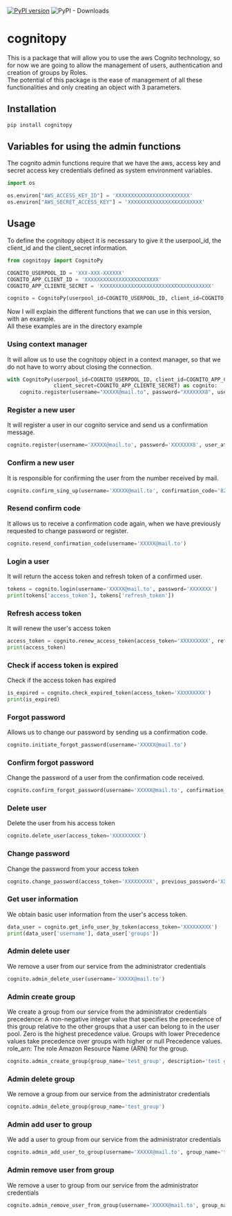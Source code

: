 [![PyPI version](https://img.shields.io/pypi/v/cognitopy.svg?style=plastic)](https://pypi.org/project/cognitopy/)
![PyPI - Downloads](https://img.shields.io/pypi/dm/cognitopy?style=plastic)

# cognitopy
This is a package that will allow you to use the aws Cognito technology, so for now we are going to allow the management of users, authentication and creation of groups by Roles.  
The potential of this package is the ease of management of all these functionalities and only creating an object with 3 parameters.

## Installation
```bash
pip install cognitopy
```

## Variables for using the admin functions

The cognito admin functions require that we have the aws, access key and secret access key credentials defined as system environment variables.

```python
import os

os.environ["AWS_ACCESS_KEY_ID"] = 'XXXXXXXXXXXXXXXXXXXXXXXX'
os.environ["AWS_SECRET_ACCESS_KEY"] = 'XXXXXXXXXXXXXXXXXXXXXXXX'
```

## Usage
To define the cognitopy object it is necessary to give it the userpool_id, the client_id and the client_secret information.
```python
from cognitopy import CognitoPy

COGNITO_USERPOOL_ID = 'XXX-XXX-XXXXXX'
COGNITO_APP_CLIENT_ID = 'XXXXXXXXXXXXXXXXXXXXXXXX'
COGNITO_APP_CLIENTE_SECRET = 'XXXXXXXXXXXXXXXXXXXXXXXXXXXXXXXXXXXX'

cognito = CognitoPy(userpool_id=COGNITO_USERPOOL_ID, client_id=COGNITO_APP_CLIENT_ID, client_secret=COGNITO_APP_CLIENTE_SECRET)
```

Now I will explain the different functions that we can use in this version, with an example.  
All these examples are in the directory example

### Using context manager
It will allow us to use the cognitopy object in a context manager, so that we do not have to worry about closing the connection.
```python
with CognitoPy(userpool_id=COGNITO_USERPOOL_ID, client_id=COGNITO_APP_CLIENT_ID,
               client_secret=COGNITO_APP_CLIENTE_SECRET) as cognito:
    cognito.register(username="XXXXX@mail.to", password="XXXXXXX8", user_attributes={})
```

### Register a new user
It will register a user in our cognito service and send us a confirmation message.
```python
cognito.register(username='XXXXX@mail.to', password='XXXXXXX8', user_attributes={})
```

### Confirm a new user
It is responsible for confirming the user from the number received by mail.
```python
cognito.confirm_sing_up(username='XXXXX@mail.to', confirmation_code='820850')
```

### Resend confirm code
It allows us to receive a confirmation code again, when we have previously requested to change password or register.
```python
cognito.resend_confirmation_code(username='XXXXX@mail.to')
```

### Login a user
It will return the access token and refresh token of a confirmed user.
```python
tokens = cognito.login(username='XXXXX@mail.to', password='XXXXXXX')
print(tokens['access_token'], tokens['refresh_token'])
```

### Refresh access token
It will renew the user's access token
```python
access_token = cognito.renew_access_token(access_token='XXXXXXXXX', refresh_token='XXXXXXXXX')
print(access_token)
```

### Check if access token is expired
Check if the access token has expired
```python
is_expired = cognito.check_expired_token(access_token='XXXXXXXXX')
print(is_expired)
```

### Forgot password
Allows us to change our password by sending us a confirmation code.
```python
cognito.initiate_forgot_password(username='XXXXX@mail.to')
```

### Confirm forgot password
Change the password of a user from the confirmation code received.
```python
cognito.confirm_forgot_password(username='XXXXX@mail.to', confirmation_code='YYYYY', password='XXXXXXX')
```

### Delete user
Delete the user from his access token
```python
cognito.delete_user(access_token='XXXXXXXXX')
```

### Change password
Change the password from your access token
```python
cognito.change_password(access_token='XXXXXXXXX', previous_password='XXXXXXX', proposed_password="XXXXXXX")
```

### Get user information
We obtain basic user information from the user's access token.
```python
data_user = cognito.get_info_user_by_token(access_token='XXXXXXXXX')
print(data_user['username'], data_user['groups'])
```

### Admin delete user
We remove a user from our service from the administrator credentials
```python
cognito.admin_delete_user(username='XXXXX@mail.to')
```

### Admin create group
We create a group from our service from the administrator credentials
precedence: A non-negative integer value that specifies the precedence of this group relative to the other groups that a user can belong to in the user pool. Zero is the highest precedence value. Groups with lower Precedence values take precedence over groups with higher or null Precedence values.
role_arn: The role Amazon Resource Name (ARN) for the group.
```python
cognito.admin_create_group(group_name='test_group', description='test group', precedence=1)
```

### Admin delete group
We remove a group from our service from the administrator credentials
```python
cognito.admin_delete_group(group_name='test_group')
```

### Admin add user to group
We add a user to group from our service from the administrator credentials
```python
cognito.admin_add_user_to_group(username='XXXXX@mail.to', group_name='test_group')
```

### Admin remove user from group
We remove a user to group from our service from the administrator credentials
```python
cognito.admin_remove_user_from_group(username='XXXXX@mail.to', group_name='test_group')
```


